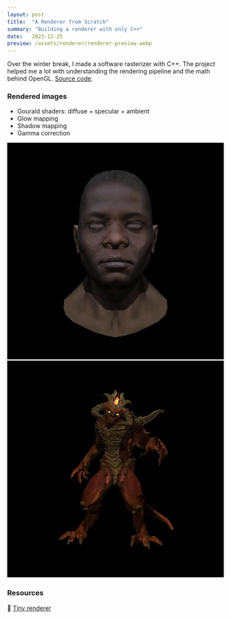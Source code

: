 ```yaml
---
layout: post
title:  "A Renderer from Scratch"
summary: "Building a renderer with only C++"
date:   2023-12-25
preview: /assets/renderer/renderer-preview.webp
---
```


Over the winter break, I made a software rasterizer with C++. The project helped me a lot with understanding the rendering pipeline and the math behind OpenGL. [Source code](https://github.com/PhuongPham7112/rasterizer-from-scratch).

### Rendered images
- Gourald shaders: diffuse + specular + ambient
- Glow mapping
- Shadow mapping
- Gamma correction

![Picture 1](/assets/renderer/output-1.webp)
![Picture 2](/assets/renderer/output-2.webp)

### Resources
🔗 [Tiny renderer](https://github.com/ssloy/tinyrenderer/wiki)